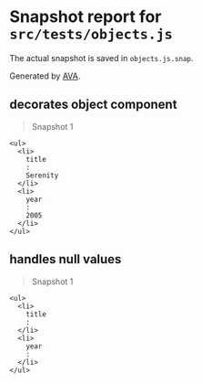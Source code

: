 # Snapshot report for `src/tests/objects.js`

The actual snapshot is saved in `objects.js.snap`.

Generated by [AVA](https://ava.li).

## decorates object component

> Snapshot 1

    <ul>
      <li>
        title
        : 
        Serenity
      </li>
      <li>
        year
        : 
        2005
      </li>
    </ul>

## handles null values

> Snapshot 1

    <ul>
      <li>
        title
        : 
      </li>
      <li>
        year
        : 
      </li>
    </ul>

